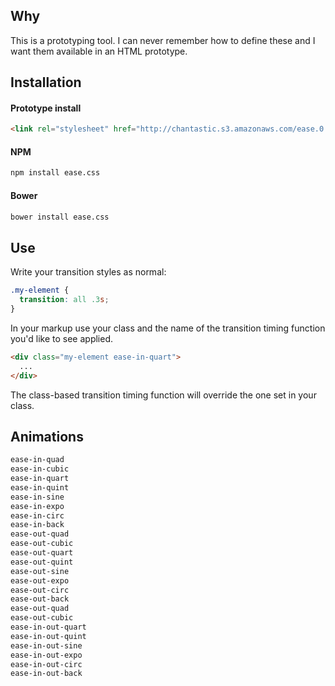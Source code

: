 ## Why

This is a prototyping tool. I can never remember how to define these and I want
them available in an HTML prototype.

## Installation

#### Prototype install

```html
<link rel="stylesheet" href="http://chantastic.s3.amazonaws.com/ease.0.1.0.css" />
```

#### NPM

```bash
npm install ease.css
```

#### Bower

```bash
bower install ease.css
```

## Use

Write your transition styles as normal:

```css
.my-element {
  transition: all .3s;
}
```

In your markup use your class and the name of the transition timing function
you'd like to see applied.

```html
<div class="my-element ease-in-quart">
  ...
</div>
```

The class-based transition timing function will override the one set in your
class.

## Animations

```css
ease-in-quad
ease-in-cubic
ease-in-quart
ease-in-quint
ease-in-sine
ease-in-expo
ease-in-circ
ease-in-back
ease-out-quad
ease-out-cubic
ease-out-quart
ease-out-quint
ease-out-sine
ease-out-expo
ease-out-circ
ease-out-back
ease-out-quad
ease-out-cubic
ease-in-out-quart
ease-in-out-quint
ease-in-out-sine
ease-in-out-expo
ease-in-out-circ
ease-in-out-back
```
